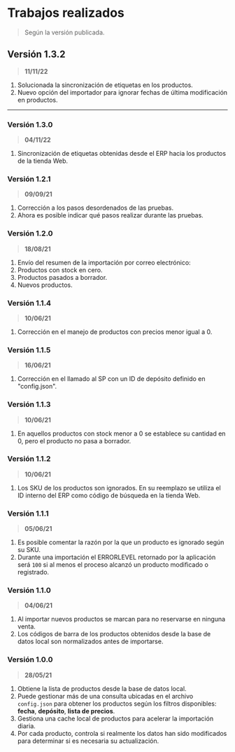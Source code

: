 # Trabajos realizados

> Según la versión publicada.

## Versión 1.3.2

> **11/11/22**

1. Solucionada la sincronización de etiquetas en los productos.
2. Nuevo opción del importador para ignorar fechas de última modificación en productos.

---

### Versión 1.3.0

> **04/11/22**

1. Sincronización de etiquetas obtenidas desde el ERP hacia los productos de la tienda Web.

### Versión 1.2.1

> **09/09/21**

1. Corrección a los pasos desordenados de las pruebas.
2. Ahora es posible indicar qué pasos realizar durante las pruebas.

### Versión 1.2.0

> **18/08/21**

1. Envío del resumen de la importación por correo electrónico:
1. Productos con stock en cero.
2. Productos pasados a borrador.
3. Nuevos productos.

### Versión 1.1.4

> **10/06/21**

1. Corrección en el manejo de productos con precios menor igual a 0.

### Versión 1.1.5

> **16/06/21**

1. Corrección en el llamado al SP con un ID de depósito definido en "config.json".

### Versión 1.1.3

> **10/06/21**

1. En aquellos productos con stock menor a 0 se establece su cantidad en 0, pero el producto no pasa a borrador.

### Versión 1.1.2

> **10/06/21**

1. Los SKU de los productos son ignorados. En su reemplazo se utiliza el ID interno del ERP como código de búsqueda en la tienda Web.

### Versión 1.1.1

> **05/06/21**

1. Es posible comentar la razón por la que un producto es ignorado según su SKU.
2. Durante una importación el ERRORLEVEL retornado por la aplicación será `100` si al menos el proceso alcanzó un producto modificado o registrado.

### Versión 1.1.0

> **04/06/21**

1. Al importar nuevos productos se marcan para no reservarse en ninguna venta.
2. Los códigos de barra de los productos obtenidos desde la base de datos local son normalizados antes de importarse.

### Versión 1.0.0

> **28/05/21**

1. Obtiene la lista de productos desde la base de datos local.
2. Puede gestionar más de una consulta ubicadas en el archivo `config.json` para obtener los productos según los filtros disponibles: **fecha**, **depósito**, **lista de precios**.
3. Gestiona una cache local de productos para acelerar la importación diaria.
4. Por cada producto, controla si realmente los datos han sido modificados para determinar si es necesaria su actualización.
